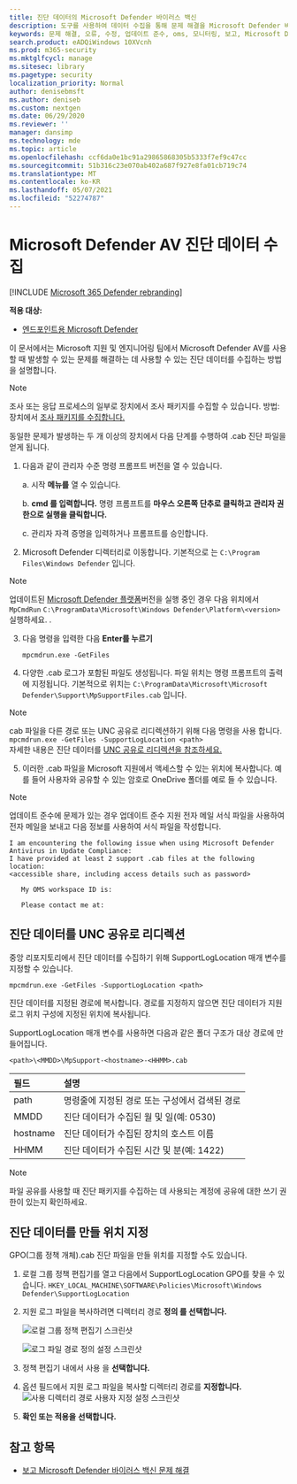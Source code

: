```yaml
---
title: 진단 데이터의 Microsoft Defender 바이러스 백신
description: 도구를 사용하여 데이터 수집을 통해 문제 해결을 Microsoft Defender 바이러스 백신
keywords: 문제 해결, 오류, 수정, 업데이트 준수, oms, 모니터링, 보고, Microsoft Defender av, 그룹 정책 개체, 설정, 진단 데이터
search.product: eADQiWindows 10XVcnh
ms.prod: m365-security
ms.mktglfcycl: manage
ms.sitesec: library
ms.pagetype: security
localization_priority: Normal
author: denisebmsft
ms.author: deniseb
ms.custom: nextgen
ms.date: 06/29/2020
ms.reviewer: ''
manager: dansimp
ms.technology: mde
ms.topic: article
ms.openlocfilehash: ccf6da0e1bc91a29865868305b5333f7ef9c47cc
ms.sourcegitcommit: 51b316c23e070ab402a687f927e8fa01cb719c74
ms.translationtype: MT
ms.contentlocale: ko-KR
ms.lasthandoff: 05/07/2021
ms.locfileid: "52274787"
---
```

# <a name="collect-microsoft-defender-av-diagnostic-data"></a>Microsoft Defender AV 진단 데이터 수집

[!INCLUDE [Microsoft 365 Defender rebranding](../../includes/microsoft-defender.md)]


**적용 대상:**

- [엔드포인트용 Microsoft Defender](/microsoft-365/security/defender-endpoint/)

이 문서에서는 Microsoft 지원 및 엔지니어링 팀에서 Microsoft Defender AV를 사용할 때 발생할 수 있는 문제를 해결하는 데 사용할 수 있는 진단 데이터를 수집하는 방법을 설명합니다.

> [!NOTE]
> 조사 또는 응답 프로세스의 일부로 장치에서 조사 패키지를 수집할 수 있습니다. 방법: 장치에서 [조사 패키지를 수집합니다.](/windows/security/threat-protection/microsoft-defender-atp/respond-machine-alerts#collect-investigation-package-from-devices)

동일한 문제가 발생하는 두 개 이상의 장치에서 다음 단계를 수행하여 .cab 진단 파일을 얻게 됩니다.

1. 다음과 같이 관리자 수준 명령 프롬프트 버전을 열 수 있습니다.

    a. 시작 **메뉴를** 열 수 있습니다.

    b. **cmd 를 입력합니다.** 명령 프롬프트를 **마우스 오른쪽 단추로 클릭하고** **관리자 권한으로 실행을 클릭합니다.**

    c. 관리자 자격 증명을 입력하거나 프롬프트를 승인합니다.

2. Microsoft Defender 디렉터리로 이동합니다. 기본적으로 는 `C:\Program Files\Windows Defender` 입니다.

> [!NOTE]
> 업데이트된 [Microsoft Defender 플랫폼](https://support.microsoft.com/help/4052623/update-for-microsoft-defender-antimalware-platform)버전을 실행 중인 경우 다음 위치에서 `MpCmdRun` `C:\ProgramData\Microsoft\Windows Defender\Platform\<version>` 실행하세요. .

3. 다음 명령을 입력한 다음 **Enter를 누르기**  

    ```Dos
    mpcmdrun.exe -GetFiles
    ```
  
4. 다양한 .cab 로그가 포함된 파일도 생성됩니다. 파일 위치는 명령 프롬프트의 출력에 지정됩니다. 기본적으로 위치는 `C:\ProgramData\Microsoft\Microsoft Defender\Support\MpSupportFiles.cab` 입니다.

> [!NOTE]
> cab 파일을 다른 경로 또는 UNC 공유로 리디렉션하기 위해 다음 명령을 사용 합니다. `mpcmdrun.exe -GetFiles -SupportLogLocation <path>`  <br/>자세한 내용은 진단 데이터를 [UNC 공유로 리디렉션을 참조하세요.](#redirect-diagnostic-data-to-a-unc-share)

5. 이러한 .cab 파일을 Microsoft 지원에서 액세스할 수 있는 위치에 복사합니다. 예를 들어 사용자와 공유할 수 있는 암호로 OneDrive 폴더를 예로 들 수 있습니다.

> [!NOTE]
>업데이트 준수에 문제가 있는 경우 업데이트 준수 <a href="mailto:ucsupport@microsoft.com?subject=WDAV assessment issue&body=I%20am%20encountering%20the%20following%20issue%20when%20using%20Windows%20Defender%20AV%20in%20Update%20Compliance%3a%20%0d%0aI%20have%20provided%20at%20least%202%20support%20.cab%20files%20at%20the%20following%20location%3a%20%3Caccessible%20share%2c%20including%20access%20details%20such%20as%20password%3E%0d%0aMy%20OMS%20workspace%20ID%20is%3a%20%0d%0aPlease%20contact%20me%20at%3a"></a>지원 전자 메일 서식 파일을 사용하여 전자 메일을 보내고 다음 정보를 사용하여 서식 파일을 작성합니다.
>```
> I am encountering the following issue when using Microsoft Defender Antivirus in Update Compliance:
> I have provided at least 2 support .cab files at the following location:  
> <accessible share, including access details such as password>
>
>    My OMS workspace ID is:
>
>    Please contact me at:

## <a name="redirect-diagnostic-data-to-a-unc-share"></a>진단 데이터를 UNC 공유로 리디렉션
중앙 리포지토리에서 진단 데이터를 수집하기 위해 SupportLogLocation 매개 변수를 지정할 수 있습니다.

```Dos
mpcmdrun.exe -GetFiles -SupportLogLocation <path>
```

진단 데이터를 지정된 경로에 복사합니다. 경로를 지정하지 않으면 진단 데이터가 지원 로그 위치 구성에 지정된 위치에 복사됩니다.

SupportLogLocation 매개 변수를 사용하면 다음과 같은 폴더 구조가 대상 경로에 만들어집니다.

```Dos
<path>\<MMDD>\MpSupport-<hostname>-<HHMM>.cab
```

| 필드  | 설명   |
|:----|:----|
| path | 명령줄에 지정된 경로 또는 구성에서 검색된 경로
| MMDD | 진단 데이터가 수집된 월 및 일(예: 0530)
| hostname | 진단 데이터가 수집된 장치의 호스트 이름
| HHMM | 진단 데이터가 수집된 시간 및 분(예: 1422)

> [!NOTE]
> 파일 공유를 사용할 때 진단 패키지를 수집하는 데 사용되는 계정에 공유에 대한 쓰기 권한이 있는지 확인하세요.  

## <a name="specify-location-where-diagnostic-data-is-created"></a>진단 데이터를 만들 위치 지정

GPO(그룹 정책 개체).cab 진단 파일을 만들 위치를 지정할 수도 있습니다. 

1. 로컬 그룹 정책 편집기를 열고 다음에서 SupportLogLocation GPO를 찾을 수 있습니다. `HKEY_LOCAL_MACHINE\SOFTWARE\Policies\Microsoft\Windows Defender\SupportLogLocation`
   
1. 지원 로그 파일을 복사하려면 디렉터리 경로 **정의 를 선택합니다.**

    ![로컬 그룹 정책 편집기 스크린샷](images/GPO1-SupportLogLocationDefender.png)  
        
     ![로그 파일 경로 정의 설정 스크린샷](images/GPO2-SupportLogLocationGPPage.png)  
3. 정책 편집기 내에서 사용 을 **선택합니다.**
       
4. 옵션 필드에서 지원 로그 파일을 복사할 디렉터리 경로를 **지정합니다.**
     ![사용 디렉터리 경로 사용자 지정 설정 스크린샷](images/GPO3-SupportLogLocationGPPageEnabledExample.png) 
5. **확인 또는 적용을** **선택합니다.**

## <a name="see-also"></a>참고 항목

- [보고 Microsoft Defender 바이러스 백신 문제 해결](troubleshoot-reporting.md)